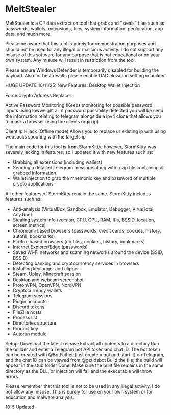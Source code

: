 # MeltStealer

MeltStealer is a C# data extraction tool that grabs and "steals" files such as passwords, wallets, extensions, files, system information, geolocation, app data, and much more.

Please be aware that this tool is purely for demonstration purposes and should not be used for any illegal or malicious activity. I do not support any misuse of this software for any purpose that is not educational or on your own system. Any misuse will result in restriction from the tool.

Please ensure Windows Defender is temporarily disabled for building the payload. Also for best results please enable UAC elevation setting in builder.

HUGE UPDATE 10/11/25: New Features:
Desktop Wallet Injection

Force Crypto Address Replacer:

Active Password Monitoring (Keeps monitoring for possible password inputs using lowweight ai, if password possibility detected you will be send the information relating to telegram alongside a ipv4 clone that allows you to mask a browser using the clients orgin ip)

Client Ip Hijack
(Offline mode) Allows you to replace ur existing ip with using websocks spoofing with the targets ip

The main code for this tool is from StormKitty; however, StormKitty was severely lacking in features, so I updated it with new features such as:
- Grabbing all extensions (including wallets)
- Sending a detailed Telegram message along with a zip file containing all grabbed information
- Wallet injection to grab the mnemonic key and password of multiple crypto applications

All other features of StormKitty remain the same. StormKitty includes features such as:
- Anti-analysis (VirtualBox, Sandbox, Emulator, Debugger, VirusTotal, Any.Run)
- Stealing system info (version, CPU, GPU, RAM, IPs, BSSID, location, screen metrics)
- Chromium-based browsers (passwords, credit cards, cookies, history, autofill, bookmarks)
- Firefox-based browsers (db files, cookies, history, bookmarks)
- Internet Explorer/Edge (passwords)
- Saved Wi-Fi networks and scanning networks around the device (SSID, BSSID)
- Detecting banking and cryptocurrency services in browsers
- Installing keylogger and clipper
- Steam, Uplay, Minecraft session
- Desktop and webcam screenshot
- ProtonVPN, OpenVPN, NordVPN
- Cryptocurrency wallets
- Telegram sessions
- Pidgin accounts
- Discord tokens
- FileZilla hosts
- Process list
- Directories structure
- Product key
- Autorun module

Setup:
Download the latest release
Extract all contents to a directory
Run the builder and enter a Telegram bot API token and chat ID. The bot token can be created with @BotFather (just create a bot and start it) on Telegram, and the chat ID can be viewed from @getidsbot
Build the file; the build will appear in the stub folder
Done! Make sure the built file remains in the same directory as the DLL, or injection will fail and the executable will throw errors.

Please remember that this tool is not to be used in any illegal activity. I do not allow any misuse. This is purely for use on your own system or for education and malware analysis.

10-5
Updated













